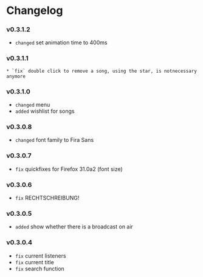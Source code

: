 # Changelog #
### v0.3.1.2 ##

  * `changed` set animation time to 400ms

### v0.3.1.1 ###

	* `fix` double click to remove a song, using the star, is notnecessary anymore

### v0.3.1.0 ###

  * `changed` menu
  * `added` wishlist for songs

### v0.3.0.8 ###

  * `changed` font family to Fira Sans

### v0.3.0.7 ###

  * `fix` quickfixes for Firefox 31.0a2 (font size)

### v0.3.0.6 ###

  * `fix` RECHTSCHREIBUNG!

### v0.3.0.5 ###

  * `added` show whether there is a broadcast on air

### v0.3.0.4 ###

  * `fix` current listeners
  * `fix` current title
  * `fix` search function
